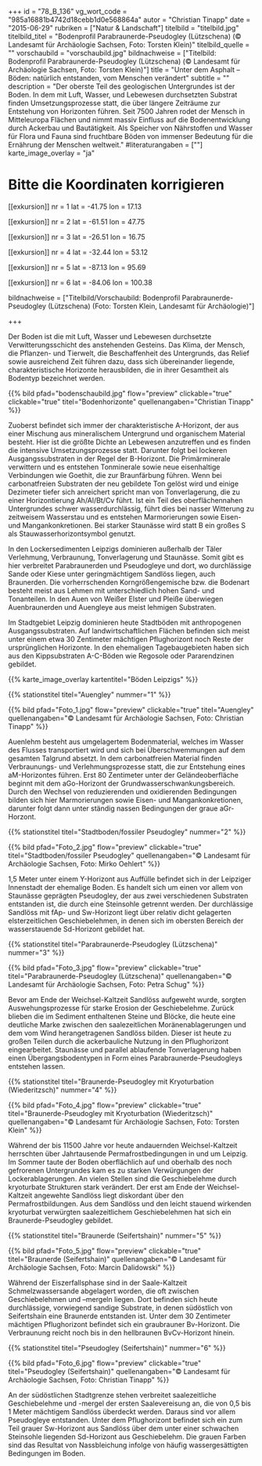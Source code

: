 +++
id = "78_B_136"
vg_wort_code = "985a16881b4742d18cebb1d0e568864a"
autor = "Christian Tinapp"
date = "2015-06-29"
rubriken = ["Natur & Landschaft"]
titelbild = "titelbild.jpg"
titelbild_titel = "Bodenprofil Parabraunerde-Pseudogley (Lützschena) (© Landesamt für Archäologie Sachsen, Foto: Torsten Klein)"
titelbild_quelle = ""
vorschaubild = "vorschaubild.jpg"
bildnachweise = ["Titelbild: Bodenprofil Parabraunerde-Pseudogley (Lützschena) (© Landesamt für Archäologie Sachsen, Foto: Torsten Klein)"]
title = "Unter dem Asphalt – Böden: natürlich entstanden, vom Menschen verändert"
subtitle = ""
description = "Der oberste Teil des geologischen Untergrundes ist der Boden. In dem mit Luft, Wasser, und Lebewesen durchsetzten Substrat finden Umsetzungsprozesse statt, die über längere Zeiträume zur Entstehung von Horizonten führen. Seit 7500 Jahren rodet der Mensch in Mitteleuropa Flächen und nimmt massiv Einfluss auf die Bodenentwicklung durch Ackerbau und Bautätigkeit. Als Speicher von Nährstoffen und Wasser für Flora und Fauna sind fruchtbare Böden von immenser Bedeutung für die Ernährung der Menschen weltweit."
#literaturangaben = [""]
karte_image_overlay = "ja"

# Bitte die Koordinaten korrigieren

[[exkursion]]
  nr = 1
  lat = -41.75
  lon = 17.13
  
[[exkursion]]
  nr = 2
  lat = -61.51
  lon = 47.75

[[exkursion]]
  nr = 3
  lat = -26.51
  lon = 16.75
  
[[exkursion]]
  nr = 4
  lat = -32.44
  lon = 53.12

  [[exkursion]]
  nr = 5
  lat = -87.13
  lon = 95.69

[[exkursion]]
  nr = 6
  lat = -84.06
  lon = 100.38

bildnachweise = ["Titelbild/Vorschaubild: Bodenprofil Parabraunerde-Pseudogley (Lützschena) (Foto: Torsten Klein, Landesamt für Archäologie)"]

+++

Der Boden ist die mit Luft, Wasser und Lebewesen durchsetzte Verwitterungsschicht des anstehenden Gesteins. Das Klima, der Mensch, die Pflanzen- und Tierwelt, die Beschaffenheit des Untergrunds, das Relief sowie ausreichend Zeit führen dazu, dass sich übereinander liegende, charakteristische Horizonte herausbilden, die in ihrer Gesamtheit als Bodentyp bezeichnet werden. 

{{% bild pfad="bodenschaubild.jpg" flow="preview" clickable="true" clickable="true" titel="Bodenhorizonte" quellenangaben="Christian Tinapp" %}}

Zuoberst befindet sich immer der charakteristische A-Horizont, der aus einer Mischung aus mineralischem Untergrund und organischem Material besteht. Hier ist die größte Dichte an Lebewesen anzutreffen und es finden die intensive Umsetzungsprozesse statt. Darunter folgt bei lockeren Ausgangssubstraten in der Regel der B-Horizont. Die Primärminerale verwittern und es entstehen Tonminerale sowie neue eisenhaltige Verbindungen wie Goethit, die zur Braunfärbung führen. Wenn bei carbonatfreien Substraten der neu gebildete Ton gelöst wird und einige Dezimeter tiefer sich anreichert spricht man von Tonverlagerung, die zu einer Horizontierung Ah/Al/Bt/Cv führt. Ist ein Teil des oberflächennahen Untergrundes schwer wasserdurchlässig, führt dies bei nasser Witterung zu zeitweisem Wasserstau und es entstehen Marmorierungen sowie Eisen- und Mangankonkretionen. Bei starker Staunässe wird statt B ein großes S als Stauwasserhorizontsymbol genutzt. 

In den Lockersedimenten Leipzigs dominieren außerhalb der Täler Verlehmung, Verbraunung, Tonverlagerung und Staunässe. Somit gibt es hier verbreitet Parabraunerden und Pseudogleye und dort, wo durchlässige Sande oder Kiese unter geringmächtigem Sandlöss liegen, auch Braunerden. Die vorherrschenden Korngrößengemische bzw. die Bodenart besteht meist aus Lehmen mit unterschiedlich hohen Sand- und Tonanteilen. In den Auen von Weißer Elster und Pleiße überwiegen Auenbraunerden und Auengleye aus meist lehmigen Substraten.

Im Stadtgebiet Leipzig dominieren heute Stadtböden mit anthropogenen Ausgangssubstraten. Auf landwirtschaftlichen Flächen befinden sich meist unter einem etwa 30 Zentimeter mächtigen Pflughorizont noch Reste der ursprünglichen Horizonte. In den ehemaligen Tagebaugebieten haben sich aus den Kippsubstraten A-C-Böden wie Regosole oder Pararendzinen gebildet.

{{% karte_image_overlay kartentitel="Böden Leipzigs" %}}

{{% stationstitel titel="Auengley" nummer="1" %}}

{{% bild pfad="Foto_1.jpg" flow="preview" clickable="true" titel="Auengley" quellenangaben="© Landesamt für Archäologie Sachsen, Foto: Christian Tinapp"  %}}

Auenlehm besteht aus umgelagertem Bodenmaterial, welches im Wasser des Flusses transportiert wird und sich bei Überschwemmungen auf dem gesamten Talgrund absetzt. In dem carbonatfreien Material finden Verbraunungs- und Verlehmungsprozesse statt, die zur Entstehung eines aM-Horizontes führen. Erst 80 Zentimeter unter der Geländeoberfläche beginnt mit dem aGo-Horizont der Grundwasserschwankungsbereich. Durch den Wechsel von reduzierenden und oxidierenden Bedingungen bilden sich hier Marmorierungen sowie Eisen- und Mangankonkretionen, darunter folgt dann unter ständig nassen Bedingungen der graue aGr-Horzont.

{{% stationstitel titel="Stadtboden/fossiler Pseudogley" nummer="2" %}}

{{% bild pfad="Foto_2.jpg" flow="preview" clickable="true" titel="Stadtboden/fossiler Pseudogley" quellenangaben="© Landesamt für Archäologie Sachsen, Foto: Mirko Oehlert"  %}}

1,5 Meter unter einem Y-Horizont aus Auffülle befindet sich in der Leipziger Innenstadt der ehemalige Boden. Es handelt sich um einen vor allem von Staunässe geprägten Pseudogley, der aus zwei verschiedenen Substraten entstanden ist, die durch eine Steinsohle getrennt werden. Der durchlässige Sandlöss mit fAp- und Sw-Horizont liegt über relativ dicht gelagerten elsterzeitlichen Geschiebelehmen, in denen sich im obersten Bereich der wasserstauende Sd-Horizont gebildet hat.

{{% stationstitel titel="Parabraunerde-Pseudogley (Lützschena)" nummer="3" %}}

{{% bild pfad="Foto_3.jpg" flow="preview" clickable="true" titel="Parabraunerde-Pseudogley (Lützschena)" quellenangaben="© Landesamt für Archäologie Sachsen, Foto: Petra Schug"  %}}

Bevor am Ende der Weichsel-Kaltzeit Sandlöss aufgeweht wurde, sorgten Auswehungsprozesse für starke Erosion der Geschiebelehme. Zurück blieben die im Sediment enthaltenen Steine und Blöcke, die heute eine deutliche Marke zwischen den saalezeitlichen Moränenablagerungen und dem vom Wind herangetragenen Sandlöss bilden. Dieser ist heute zu großen Teilen durch die ackerbauliche Nutzung in den Pflughorizont eingearbeitet. Staunässe und parallel ablaufende Tonverlagerung haben einen Übergangsbodentypen in Form eines Parabraunerde-Pseudogleys entstehen lassen.

{{% stationstitel titel="Braunerde-Pseudogley mit Kryoturbation (Wiederitzsch)" nummer="4" %}}

{{% bild pfad="Foto_4.jpg" flow="preview" clickable="true" titel="Braunerde-Pseudogley mit Kryoturbation (Wiederitzsch)" quellenangaben="© Landesamt für Archäologie Sachsen, Foto: Torsten Klein"  %}}

Während der bis 11500 Jahre vor heute andauernden Weichsel-Kaltzeit herrschten über Jahrtausende Permafrostbedingungen in und um Leipzig. Im Sommer taute der Boden oberflächlich auf und oberhalb des noch gefrorenen Untergrundes kam es zu starken Verwürgungen der Lockerablagerungen. An vielen Stellen sind die Geschiebelehme durch kryoturbate Strukturen stark verändert. Der erst am Ende der Weichsel-Kaltzeit angewehte Sandlöss liegt diskordant über den Permafrostbildungen. Aus dem Sandlöss und den leicht stauend wirkenden kryoturbat verwürgten saalezeitlichem Geschiebelehmen hat sich ein Braunerde-Pseudogley gebildet. 

{{% stationstitel titel="Braunerde (Seifertshain)" nummer="5" %}}

{{% bild pfad="Foto_5.jpg" flow="preview" clickable="true" titel="Braunerde (Seifertshain)" quellenangaben="© Landesamt für Archäologie Sachsen, Foto: Marcin Dalidowski"  %}}

Während der Eiszerfallsphase sind in der Saale-Kaltzeit Schmelzwassersande abgelagert worden, die oft zwischen Geschiebelehmen und –mergeln liegen. Dort befinden sich heute durchlässige, vorwiegend sandige Substrate, in denen südöstlich von Seifertshain eine Braunerde entstanden ist. Unter dem 30 Zentimeter mächtigen Pflughorizont befindet sich ein graubrauner Bv-Horizont. Die Verbraunung reicht noch bis in den hellbraunen BvCv-Horizont hinein. 


{{% stationstitel titel="Pseudogley (Seifertshain)" nummer="6" %}}

{{% bild pfad="Foto_6.jpg" flow="preview" clickable="true" titel="Pseudogley (Seifertshain)" quellenangaben="© Landesamt für Archäologie Sachsen, Foto: Christian Tinapp"  %}}

An der südöstlichen Stadtgrenze stehen verbreitet saalezeitliche Geschiebelehme und -mergel der ersten Saalevereisung an, die von 0,5 bis 1 Meter mächtigem Sandlöss überdeckt werden. Daraus sind vor allem Pseudogleye entstanden. Unter dem Pflughorizont befindet sich ein zum Teil grauer Sw-Horizont aus Sandlöss über dem unter einer schwachen Steinsohle liegenden Sd-Horizont aus Geschiebelehm. Die grauen Farben sind das Resultat von Nassbleichung infolge von häufig wassergesättigten Bedingungen im Boden.